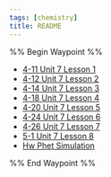 ```yaml
---
tags: [chemistry]
title: README
---
```


%% Begin Waypoint %%
- [4-11 Unit 7 Lesson 1](./4-11%20Unit%207%20Lesson%201.md)
- [4-12 Unit 7 Lesson 2](./4-12%20Unit%207%20Lesson%202.md)
- [4-14 Unit 7 Lesson 3](./4-14%20Unit%207%20Lesson%203.md)
- [4-18 Unit 7 Lesson 4](./4-18%20Unit%207%20Lesson%204.md)
- [4-20 Unit 7 Lesson 5](./4-20%20Unit%207%20Lesson%205.md)
- [4-24 Unit 7 Lesson 6](./4-24%20Unit%207%20Lesson%206.md)
- [4-26 Unit 7 Lesson 7](./4-26%20Unit%207%20Lesson%207.md)
- [5-1 Unit 7 Lesson 8](./5-1%20Unit%207%20Lesson%208.md)
- [Hw Phet Simulation](./Hw%20Phet%20Simulation.md)

%% End Waypoint %%